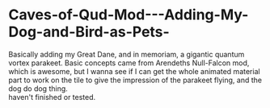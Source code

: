 # Caves-of-Qud-Mod---Adding-My-Dog-and-Bird-as-Pets-
Basically adding my Great Dane, and in memoriam, a gigantic quantum vortex parakeet.
Basic concepts came from Arendeths Null-Falcon mod, which is awesome, but I wanna see if I can get the whole animated material part to work on the tile to give the impression of the parakeet flying, and the dog do dog thing.  
haven't finished or tested.
